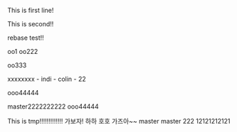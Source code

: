 This is first line!

This is second!!

rebase test!!

oo1
oo222

oo333

xxxxxxxx - indi - colin - 22

ooo44444

master2222222222
ooo44444

This is tmp!!!!!!!!!!!!!
가보자! 하하 호호  가즈아~~
master
master 222
12121212121